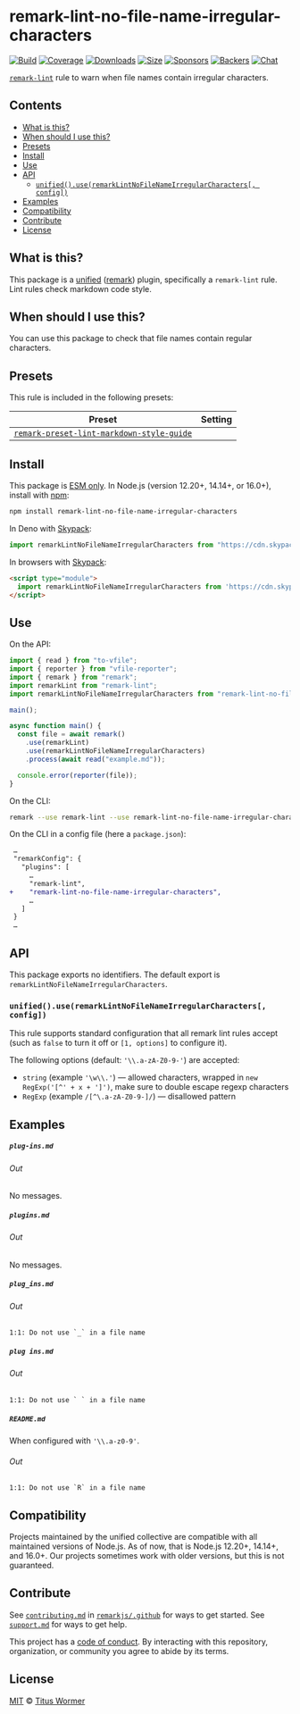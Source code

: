 <!--This file is generated-->

# remark-lint-no-file-name-irregular-characters

[![Build][build-badge]][build] [![Coverage][coverage-badge]][coverage]
[![Downloads][downloads-badge]][downloads] [![Size][size-badge]][size]
[![Sponsors][sponsors-badge]][collective]
[![Backers][backers-badge]][collective] [![Chat][chat-badge]][chat]

[`remark-lint`][mono] rule to warn when file names contain irregular characters.

## Contents

- [What is this?](#what-is-this)
- [When should I use this?](#when-should-i-use-this)
- [Presets](#presets)
- [Install](#install)
- [Use](#use)
- [API](#api)
  - [`unified().use(remarkLintNoFileNameIrregularCharacters[, config])`](#unifieduseremarklintnofilenameirregularcharacters-config)
- [Examples](#examples)
- [Compatibility](#compatibility)
- [Contribute](#contribute)
- [License](#license)

## What is this?

This package is a [unified][unified] ([remark][remark]) plugin, specifically a
`remark-lint` rule. Lint rules check markdown code style.

## When should I use this?

You can use this package to check that file names contain regular characters.

## Presets

This rule is included in the following presets:

| Preset                                                                                                                                          | Setting |
| ----------------------------------------------------------------------------------------------------------------------------------------------- | ------- |
| [`remark-preset-lint-markdown-style-guide`](https://github.com/remarkjs/remark-lint/tree/main/packages/remark-preset-lint-markdown-style-guide) |         |

## Install

This package is [ESM only][esm]. In Node.js (version 12.20+, 14.14+, or 16.0+),
install with [npm][npm]:

```sh
npm install remark-lint-no-file-name-irregular-characters
```

In Deno with [Skypack][Skypack]:

```js
import remarkLintNoFileNameIrregularCharacters from "https://cdn.skypack.dev/remark-lint-no-file-name-irregular-characters@2?dts";
```

In browsers with [Skypack][Skypack]:

```html
<script type="module">
  import remarkLintNoFileNameIrregularCharacters from 'https://cdn.skypack.dev/remark-lint-no-file-name-irregular-characters@2?min'
</script>
```

## Use

On the API:

```js
import { read } from "to-vfile";
import { reporter } from "vfile-reporter";
import { remark } from "remark";
import remarkLint from "remark-lint";
import remarkLintNoFileNameIrregularCharacters from "remark-lint-no-file-name-irregular-characters";

main();

async function main() {
  const file = await remark()
    .use(remarkLint)
    .use(remarkLintNoFileNameIrregularCharacters)
    .process(await read("example.md"));

  console.error(reporter(file));
}
```

On the CLI:

```sh
remark --use remark-lint --use remark-lint-no-file-name-irregular-characters example.md
```

On the CLI in a config file (here a `package.json`):

```diff
 …
 "remarkConfig": {
   "plugins": [
     …
     "remark-lint",
+    "remark-lint-no-file-name-irregular-characters",
     …
   ]
 }
 …
```

## API

This package exports no identifiers. The default export is
`remarkLintNoFileNameIrregularCharacters`.

### `unified().use(remarkLintNoFileNameIrregularCharacters[, config])`

This rule supports standard configuration that all remark lint rules accept
(such as `false` to turn it off or `[1, options]` to configure it).

The following options (default: `'\\.a-zA-Z0-9-'`) are accepted:

- `string` (example `'\w\\.'`) — allowed characters, wrapped in
  `new RegExp('[^' + x + ']')`, make sure to double escape regexp characters
- `RegExp` (example `/[^\.a-zA-Z0-9-]/`) — disallowed pattern

## Examples

##### `plug-ins.md`

###### Out

No messages.

##### `plugins.md`

###### Out

No messages.

##### `plug_ins.md`

###### Out

```text
1:1: Do not use `_` in a file name
```

##### `plug ins.md`

###### Out

```text
1:1: Do not use ` ` in a file name
```

##### `README.md`

When configured with `'\\.a-z0-9'`.

###### Out

```text
1:1: Do not use `R` in a file name
```

## Compatibility

Projects maintained by the unified collective are compatible with all maintained
versions of Node.js. As of now, that is Node.js 12.20+, 14.14+, and 16.0+. Our
projects sometimes work with older versions, but this is not guaranteed.

## Contribute

See [`contributing.md`][contributing] in [`remarkjs/.github`][health] for ways
to get started. See [`support.md`][support] for ways to get help.

This project has a [code of conduct][coc]. By interacting with this repository,
organization, or community you agree to abide by its terms.

## License

[MIT][license] © [Titus Wormer][author]

[build-badge]: https://github.com/remarkjs/remark-lint/workflows/main/badge.svg
[build]: https://github.com/remarkjs/remark-lint/actions
[coverage-badge]: https://img.shields.io/codecov/c/github/remarkjs/remark-lint.svg
[coverage]: https://codecov.io/github/remarkjs/remark-lint
[downloads-badge]: https://img.shields.io/npm/dm/remark-lint-no-file-name-irregular-characters.svg
[downloads]: https://www.npmjs.com/package/remark-lint-no-file-name-irregular-characters
[size-badge]: https://img.shields.io/bundlephobia/minzip/remark-lint-no-file-name-irregular-characters.svg
[size]: https://bundlephobia.com/result?p=remark-lint-no-file-name-irregular-characters
[sponsors-badge]: https://opencollective.com/unified/sponsors/badge.svg
[backers-badge]: https://opencollective.com/unified/backers/badge.svg
[collective]: https://opencollective.com/unified
[chat-badge]: https://img.shields.io/badge/chat-discussions-success.svg
[chat]: https://github.com/remarkjs/remark/discussions
[unified]: https://github.com/unifiedjs/unified
[remark]: https://github.com/remarkjs/remark
[mono]: https://github.com/remarkjs/remark-lint
[esm]: https://gist.github.com/sindresorhus/a39789f98801d908bbc7ff3ecc99d99c
[skypack]: https://www.skypack.dev
[npm]: https://docs.npmjs.com/cli/install
[health]: https://github.com/remarkjs/.github
[contributing]: https://github.com/remarkjs/.github/blob/main/contributing.md
[support]: https://github.com/remarkjs/.github/blob/main/support.md
[coc]: https://github.com/remarkjs/.github/blob/main/code-of-conduct.md
[license]: https://github.com/remarkjs/remark-lint/blob/main/license
[author]: https://wooorm.com
